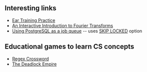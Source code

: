## Interesting links

- [Ear Training Practice](https://tonedear.com)
- [An Interactive Introduction to Fourier Transforms](http://www.jezzamon.com/fourier)
- [Using PostgreSQL as a job queue](https://gist.github.com/chanks/7585810) -- uses [SKIP LOCKED](https://www.2ndquadrant.com/en/blog/what-is-select-skip-locked-for-in-postgresql-9-5/) option

## Educational games to learn CS concepts

- [Regex Crossword](https://regexcrossword.com)
- [The Deadlock Empire](https://deadlockempire.github.io)

